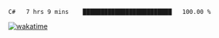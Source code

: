 <!--START_SECTION:waka-->
```text
C#   7 hrs 9 mins    █████████████████████████   100.00 % 
```
<!--END_SECTION:waka-->
[![wakatime](https://wakatime.com/badge/user/6c2f442e-41b4-42e3-bc06-d5d8203ad1da.svg)](https://wakatime.com/@6c2f442e-41b4-42e3-bc06-d5d8203ad1da)
